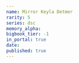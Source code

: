 ```yaml
---
name: Mirror Keyla Detmer
rarity: 5
series: dsc
memory_alpha:
bigbook_tier: -1
in_portal: true
date:
published: true
---
```



